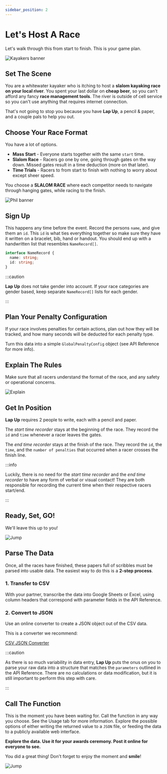 ```yaml
---
sidebar_position: 2
---
```


# Let's Host A Race

Let's walk through this from start to finish. This is your game plan.

![Kayakers banner](assets/img.png)

## Set The Scene

You are a whitewater kayaker who is itching to host a **slalom kayaking race on your local
river**. You spent your last dollar on **cheap beer**, so you can't afford any fancy
**race management tools**. The river is outside of cell service so you can't use anything
that requires internet connection.

That's not going to stop you because you have **Lap Up**, a pencil & paper, and a couple
pals to help you out.

## Choose Your Race Format

You have a lot of options.

* **Mass Start** - Everyone starts together with the same `start` time.
* **Slalom Race** - Racers go one by one, going through gates on the way down. Missed
  gates result in a time deduction (more on that later).
* **Time Trials** - Racers to from start to finish with nothing to worry about except
  sheer speed.

You choose a **SLALOM RACE** where each competitor needs to navigate through hanging
gates, while racing to the finish.

![Phil banner](assets/phil.png)

## Sign Up

This happens any time before the event. Record the persons `name`, and give them an
`id`. This `id` is what ties everything together so make sure they have it written on a
bracelet, bib, hand or handout. You should end up with a handwritten list that
resembles `NameRecord[]`.

```typescript
interface NameRecord {
  name: string;
  id: string;
}
```

:::caution

**Lap Up** does not take gender into account. If your race categories are gender based,
keep separate `NameRecord[]` lists for each gender.

:::

## Plan Your Penalty Configuration

If your race involves penalties for certain actions, plan out how they will be tracked,
and how many seconds will be deducted for each penalty type.

Turn this data into a simple `GlobalPenaltyConfig` object (see API Reference for more
info).

## Explain The Rules

Make sure that all racers understand the format of the race, and any safety or operational
concerns.

![Explain](assets/explain.png)

## Get In Position

**Lap Up** requires 2 people to write, each with a pencil and paper.

The *start time recorder* stays at the beginning of the race. They record the `id`
and `time` whenever a racer leaves the gates.

The *end time recorder* stays at the finish of the race. They record the `id`, the `time`,
and the `number of penalties` that occurred when a racer crosses the finish line.

:::info

Luckily, there is no need for the *start time recorder* and the *end time recorder* to
have any form of verbal or visual contact! They are both responsible for recording the
current time when their respective racers start/end.

:::

## Ready, Set, GO!

We'll leave this up to you!

![Jump](assets/jump.png)

## Parse The Data

Once, all the races have finished, these papers full of scribbles must be parsed into
usable data. The easiest way to do this is a **2-step process**.

### 1. Transfer to CSV

With your partner, transcribe the data into Google Sheets or Excel, using column headers
that correspond with parameter fields in the API Reference.

### 2. Convert to JSON

Use an online converter to create a JSON object out of the CSV data.

This is a converter we recommend:

[CSV JSON Converter](https://csvjson.com/)

:::caution

As there is so much variability in data entry, **Lap Up** puts the onus on you to parse
your raw data into a structure that matches the `parameters` outlined in the API
Reference. There are no calculations or data modification, but it is still important to
perform this step with care.

:::

## Call The Function

This is the moment you have been waiting for. Call the function in any way you choose. See
the Usage tab for more information. Explore the possible options of either writing the
returned value to a `JSON` file, or feeding the data to a publicly available web
interface.

**Explore the data. Use it for your awards ceremony. Post it online for everyone to see.**

You did a great thing! Don't forget to enjoy the moment and **smile**!

![Jump](assets/archie.png)





